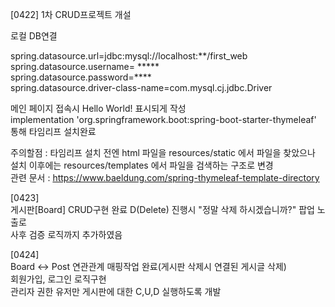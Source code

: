 [0422]
1차 CRUD프로젝트 개설

로컬 DB연결

spring.datasource.url=jdbc:mysql://localhost:**/first_web<br>
spring.datasource.username= *****<br>
spring.datasource.password=****<br>
spring.datasource.driver-class-name=com.mysql.cj.jdbc.Driver<br>

메인 페이지 접속시 Hello World! 표시되게 작성<br>
implementation 'org.springframework.boot:spring-boot-starter-thymeleaf'
통해 타임리프 설치완료 <br>

주의할점 : 타임리프 설치 전엔 html 파일을 resources/static 에서 파일을 찾았으나 설치 이후에는 resources/templates 에서 파일을 검색하는 구조로 변경
<br>
관련 문서 : https://www.baeldung.com/spring-thymeleaf-template-directory

[0423] <br>
게시판[Board]
CRUD구현 완료 
D(Delete) 진행시 "정말 삭제 하시겠습니까?" 팝업 노출로<br>
사후 검증 로직까지 추가하였음

[0424]<br>
Board <-> Post 연관관계 매핑작업 완료(게시판 삭제시 연결된 게시글 삭제) <br>
회원가입, 로그인 로직구현 <br>
관리자 권한 유저만 게시판에 대한 C,U,D 실행하도록 개발
